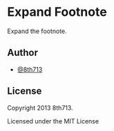 # Expand Footnote
Expand the footnote.

## Author
* [@8th713](https://github.com/8th713)

## License
Copyright 2013 8th713.

Licensed under the MIT License
